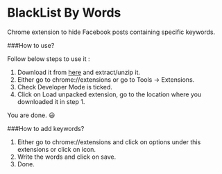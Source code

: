 # BlackList By Words
Chrome extension to hide Facebook posts containing specific keywords.


###How to use?

Follow below steps to use it :

1. Download it from [here](https://github.com/tapasweni-pathak/Hide-Facebook-Posts-Having/blob/master/dist/Hide%20Posts.zip?raw=true) and extract/unzip it.
2. Either go to chrome://extensions or go to Tools -> Extensions.
3. Check Developer Mode is ticked.
4. Click on Load unpacked extension, go to the location where you downloaded it in step 1.

You are done. :smiley:


###How to add keywords?

1. Either go to chrome://extensions and click on options under this extensions or click on icon.
2. Write the words and click on save.
3. Done.
